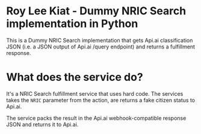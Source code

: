 # Roy Lee Kiat - Dummy NRIC Search implementation in Python

This is a Dummy NRIC Search implementation that gets Api.ai classification JSON (i.e. a JSON output of Api.ai /query endpoint) and returns a fulfillment response.

# What does the service do?
It's a NRIC Search fulfillment service that uses hard code.
The services takes the `NRIC` parameter from the action, are returns a fake citizen status to Api.ai.

The service packs the result in the Api.ai webhook-compatible response JSON and returns it to Api.ai.

